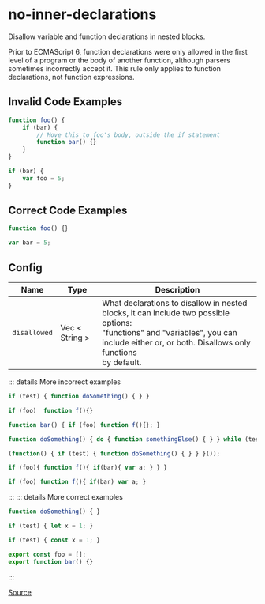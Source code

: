 <!--
 generated docs file, do not edit by hand, see xtask/docgen 
-->
# no-inner-declarations

Disallow variable and function declarations in nested blocks.

Prior to ECMAScript 6, function declarations were only allowed in the first level of a program
or the body of another function, although parsers sometimes incorrectly accept it. This rule only applies to
function declarations, not function expressions.

## Invalid Code Examples

```js
function foo() {
    if (bar) {
        // Move this to foo's body, outside the if statement
        function bar() {}
    }
}
```

```js
if (bar) {
    var foo = 5;
}
```

## Correct Code Examples

```js
function foo() {}

var bar = 5;
```

## Config
| Name | Type | Description |
| ---- | ---- | ----------- |
| `disallowed` | Vec < String > |  What declarations to disallow in nested blocks, it can include two possible options:<br>"functions" and "variables", you can include either or, or both. Disallows only functions<br>by default. |

::: details More incorrect examples

```js
if (test) { function doSomething() { } }
```

```js
if (foo)  function f(){}
```

```js
function bar() { if (foo) function f(){}; }
```

```js
function doSomething() { do { function somethingElse() { } } while (test); }
```

```js
(function() { if (test) { function doSomething() { } } }());
```

```js
if (foo){ function f(){ if(bar){ var a; } } }
```

```js
if (foo) function f(){ if(bar) var a; }
```
:::
::: details More correct examples

```js
function doSomething() { }
```

```js
if (test) { let x = 1; }
```

```js
if (test) { const x = 1; }
```

```js
export const foo = [];
export function bar() {}
```
:::

[Source](https://github.com/rslint/rslint/tree/master/crates/rslint_core/src/groups/errors/no_inner_declarations.rs)